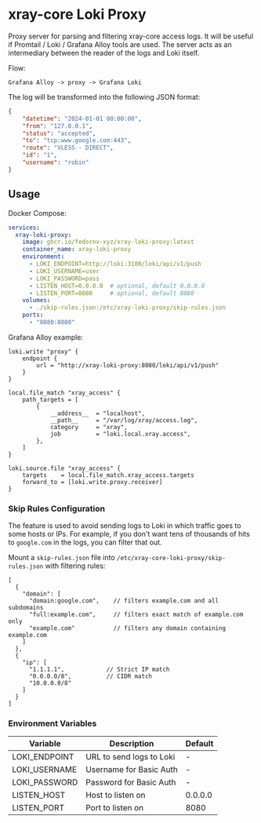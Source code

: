 # xray-core Loki Proxy

Proxy server for parsing and filtering xray-core access logs. It will be useful if Promtail / Loki / Grafana Alloy tools are used. The server acts as an intermediary between the reader of the logs and Loki itself.

Flow:

```
Grafana Alloy -> proxy -> Grafana Loki
```

The log will be transformed into the following JSON format:

```json
{
    "datetime": "2024-01-01 00:00:00",
    "from": "127.0.0.1",
    "status": "accepted",
    "to": "tcp:www.google.com:443",
    "route": "VLESS - DIRECT",
    "id": "1",
    "username": "robin"
}
```

## Usage

Docker Compose:

```yaml
services:
  xray-loki-proxy:
    image: ghcr.io/fedorov-xyz/xray-loki-proxy:latest
    container_name: xray-loki-proxy
    environment:
      - LOKI_ENDPOINT=http://loki:3100/loki/api/v1/push
      - LOKI_USERNAME=user
      - LOKI_PASSWORD=pass
      - LISTEN_HOST=0.0.0.0  # optional, default 0.0.0.0
      - LISTEN_PORT=8080     # optional, default 8080
    volumes:
      - ./skip-rules.json:/etc/xray-loki-proxy/skip-rules.json
    ports:
      - "8080:8080"
```

Grafana Alloy example:

```alloy
loki.write "proxy" {
    endpoint {
        url = "http://xray-loki-proxy:8080/loki/api/v1/push"
    }
}

local.file_match "xray_access" {
    path_targets = [
        {
            __address__  = "localhost",
            __path__     = "/var/log/xray/access.log",
            category     = "xray",
            job          = "loki.local.xray.access",
        },
    ]
}

loki.source.file "xray_access" {
    targets    = local.file_match.xray_access.targets
    forward_to = [loki.write.proxy.receiver]
}
```

### Skip Rules Configuration

The feature is used to avoid sending logs to Loki in which traffic goes to some hosts or IPs. For example, if you don't want tens of thousands of hits to `google.com` in the logs, you can filter that out.

Mount a `skip-rules.json` file into `/etc/xray-core-loki-proxy/skip-rules.json` with filtering rules:

```json5
[
  {
    "domain": [
      "domain:google.com",    // filters example.com and all subdomains
      "full:example.com",     // filters exact match of example.com only
      "example.com"           // filters any domain containing example.com
    ]
  },
  {
    "ip": [
      "1.1.1.1",            // Strict IP match
      "0.0.0.0/8",          // CIDR match
      "10.0.0.0/8"
    ]
  }
]
```

### Environment Variables

| Variable | Description | Default |
|----------|-------------|---------|
| LOKI_ENDPOINT | URL to send logs to Loki | - |
| LOKI_USERNAME | Username for Basic Auth | - |
| LOKI_PASSWORD | Password for Basic Auth | - |
| LISTEN_HOST | Host to listen on | 0.0.0.0 |
| LISTEN_PORT | Port to listen on | 8080 |
